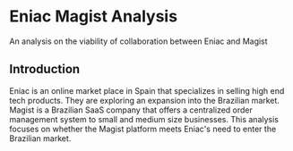 # Eniac Magist Analysis
An analysis on the viability of collaboration between Eniac and Magist

## Introduction
Eniac is an online market place in Spain that specializes in selling high end tech products. They are exploring an expansion into the Brazilian market. Magist is a Brazilian SaaS company that offers a centralized order management system to small and medium size businesses. This analysis focuses on whether the Magist platform meets Eniac's need to enter the Brazilian market.
